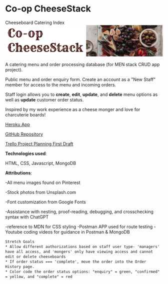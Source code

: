 # Co-op CheeseStack
Cheeseboard Catering Index
![cheeseboardIndexBanner](/images/cheeseboardindexbanner.png)

A catering menu and order processing database (for MEN stack CRUD app project).

Public menu and order enquiry form.
Create an account as a "New Staff" member for access to the menu and incoming orders.

Staff login allows you to **create**, **edit**, **update**, and **delete** menu options as well as **update** customer order status.

Inspired by my work experience as a cheese monger and love for charcuterie boards!

[Heroku App](https://cheeseboard-index-fc0d1030490b.herokuapp.com/)

[GitHub Repository](https://github.com/shainagtherapy/cheeseboard-index-project2)

[Trello Project Planning First Draft](https://trello.com/b/B2BWReW4/project-2-cheeseboard-catering)

**Technologies used**:

HTML, CSS, Javascript, MongoDB

**Attributions**:

-All menu images found on Pinterest

-Stock photos from Unsplash.com

-Font customization from Google Fonts

-Assistance with nesting, proof-reading, debugging, and crosschecking syntax with ChatGPT

-reference to MDN for CSS styling
-Postman APP used for route testing
-Youtube coding videos for guidance in Postman & MongoDB

```
Stretch Goals
* Allow different authorizations based on staff user type- 'managers' have all access, and 'mongers' only have viewing access and cannot edit or delete cheeseboards
* If order status === 'complete', move the order into the Order History page.
* Color code the order status options: "enquiry" = green, "confirmed" = yellow, and "complete" = red